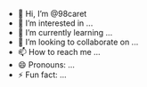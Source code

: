 - 👋 Hi, I’m @98caret
- 👀 I’m interested in ...
- 🌱 I’m currently learning ...
- 💞️ I’m looking to collaborate on ...
- 📫 How to reach me ...
- 😄 Pronouns: ...
- ⚡ Fun fact: ...

<!---
98caret/98caret is a ✨ special ✨ repository because its `README.md` (this file) appears on your GitHub profile.
You can click the Preview link to take a look at your changes.
--->
